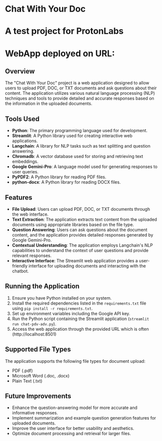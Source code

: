 # Chat With Your Doc
# A test project for ProtonLabs
# WebApp deployed on URL: 

## Overview
The "Chat With Your Doc" project is a web application designed to allow users to upload PDF, DOC, or TXT documents and ask questions about their content. The application utilizes various natural language processing (NLP) techniques and tools to provide detailed and accurate responses based on the information in the uploaded documents.

## Tools Used
- **Python**: The primary programming language used for development.
- **Streamlit**: A Python library used for creating interactive web applications.
- **Langchain**: A library for NLP tasks such as text splitting and question answering.
- **Chromadb**: A vector database used for storing and retrieving text embeddings.
- **Google Gemini-Pro**: A language model used for generating responses to user queries.
- **PyPDF2**: A Python library for reading PDF files.
- **python-docx**: A Python library for reading DOCX files.

## Features
- **File Upload**: Users can upload PDF, DOC, or TXT documents through the web interface.
- **Text Extraction**: The application extracts text content from the uploaded documents using appropriate libraries based on the file type.
- **Question Answering**: Users can ask questions about the document content, and the application provides detailed responses generated by Google Gemini-Pro.
- **Contextual Understanding**: The application employs Langchain's NLP capabilities to understand the context of user questions and provide relevant responses.
- **Interactive Interface**: The Streamlit web application provides a user-friendly interface for uploading documents and interacting with the chatbot.

## Running the Application
1. Ensure you have Python installed on your system.
2. Install the required dependencies listed in the `requirements.txt` file using `pip install -r requirements.txt`.
3. Set up environment variables including the Google API key.
4. Run the Python script containing the Streamlit application (`streamlit run chat-pdv-adv.py`).
5. Access the web application through the provided URL which is often (http://localhost:8501)

## Supported File Types
The application supports the following file types for document upload:
- PDF (.pdf)
- Microsoft Word (.doc, .docx)
- Plain Text (.txt)

## Future Improvements
- Enhance the question-answering model for more accurate and informative responses.
- Implement summarization and example question generation features for uploaded documents.
- Improve the user interface for better usability and aesthetics.
- Optimize document processing and retrieval for larger files.
